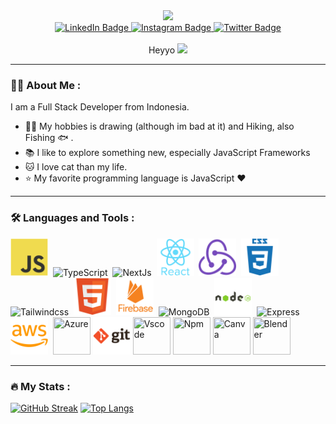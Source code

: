 <div id="header" align="center">
  <img src="https://media4.giphy.com/media/Ll22OhMLAlVDb8UQWe/giphy.gif?cid=ecf05e471wgfaa05dix298pgmm588rw0e1y8hb3wzezfpcdd&rid=giphy.gif&ct=sf" width="200"/>
</div>

<div id="badges" align="center">
  <a href="https://www.linkedin.com/in/surya-candra-9a1b06204/">
    <img src="https://img.shields.io/badge/LinkedIn-blue?style=for-the-badge&logo=linkedin&logoColor=white" alt="LinkedIn Badge"/>
  </a>
  <a href="https://instagram.com/iniitusuryaaaa">
    <img src="https://img.shields.io/badge/Instagram-white?style=for-the-badge&logo=instagram&logoColor=black" alt="Instagram Badge"/>
  </a>
  <a href="https://twitter.com/loyoverse">
    <img src="https://img.shields.io/badge/Twitter-blue?style=for-the-badge&logo=twitter&logoColor=white" alt="Twitter Badge"/>
  </a>
</div>

<div id="badges" align="center">
<img src="https://komarev.com/ghpvc/?username=suryacandra&style=flat-square&color=blue" alt=""/>
</div>

<div align="center">
  Heyyo
  <img src="https://media.giphy.com/media/hvRJCLFzcasrR4ia7z/giphy.gif" width="30px"/>
</div>

---

### :man_technologist: About Me :

I am a Full Stack Developer from Indonesia.
- :artist: My hobbies is drawing (although im bad at it) and Hiking, also Fishing :fish: .
- :books: I like to explore something new, especially JavaScript Frameworks
- :cat: I love cat than my life.
- :star: My favorite programming language is JavaScript :heart:

---

### :hammer_and_wrench: Languages and Tools :

<div>
<img src="https://github.com/devicons/devicon/blob/master/icons/javascript/javascript-original.svg" title="JavaScript" alt="JavaScript" width="60" height="60"/>&nbsp;
<img src="https://cdn.jsdelivr.net/gh/devicons/devicon/icons/typescript/typescript-original.svg" title="TypeScript" alt="TypeScript" width="60" height="60"/>&nbsp;
<img src="https://cdn.jsdelivr.net/gh/devicons/devicon/icons/nextjs/nextjs-original-wordmark.svg" title="NextJs" alt="NextJs" width="60" height="60"/>&nbsp;
  <img src="https://github.com/devicons/devicon/blob/master/icons/react/react-original-wordmark.svg" title="React" alt="React" width="60" height="60"/>&nbsp;
  <img src="https://github.com/devicons/devicon/blob/master/icons/redux/redux-original.svg" title="Redux" alt="Redux " width="60" height="60"/>&nbsp;
  <img src="https://github.com/devicons/devicon/blob/master/icons/css3/css3-plain-wordmark.svg"  title="CSS3" alt="CSS" width="60" height="60"/>&nbsp;
    <img src="  https://cdn.jsdelivr.net/gh/devicons/devicon/icons/tailwindcss/tailwindcss-original-wordmark.svg"  title="Tailwindcss" alt="Tailwindcss" width="60" height="60"/>&nbsp;
  <img src="https://github.com/devicons/devicon/blob/master/icons/html5/html5-original.svg" title="HTML5" alt="HTML" width="60" height="60"/>&nbsp;
  <img src="https://github.com/devicons/devicon/blob/master/icons/firebase/firebase-plain-wordmark.svg" title="Firebase" alt="Firebase" width="60" height="60"/>&nbsp;
  <img src="https://cdn.jsdelivr.net/gh/devicons/devicon/icons/mongodb/mongodb-original-wordmark.svg" title="MongoDB" alt="MongoDB" width="60" height="60"/>&nbsp;
  <img src="https://github.com/devicons/devicon/blob/master/icons/nodejs/nodejs-original-wordmark.svg" title="NodeJS" alt="NodeJS" width="60" height="60"/>&nbsp;
   <img src="https://cdn.jsdelivr.net/gh/devicons/devicon/icons/express/express-original-wordmark.svg" title="Express" alt="Express" width="60" height="60"/>&nbsp;
  <img src="https://github.com/devicons/devicon/blob/master/icons/amazonwebservices/amazonwebservices-plain-wordmark.svg" title="AWS" alt="AWS" width="60" height="60"/>&nbsp;
  <img src="https://cdn.jsdelivr.net/gh/devicons/devicon/icons/azure/azure-original.svg" title="Azure" **alt="Azure" width="60" height="60" />
  <img src="https://github.com/devicons/devicon/blob/master/icons/git/git-original-wordmark.svg" title="Git" **alt="Git" width="60" height="60"/>
      <img src="https://cdn.jsdelivr.net/gh/devicons/devicon/icons/vscode/vscode-original-wordmark.svg" title="Vscode" **alt="Vscode" width="60" height="60"/>
    <img src="https://cdn.jsdelivr.net/gh/devicons/devicon/icons/npm/npm-original-wordmark.svg" title="Npm" **alt="Npm" width="60" height="60"/>
    <img src="https://cdn.jsdelivr.net/gh/devicons/devicon/icons/canva/canva-original.svg" title="Canva" **alt="Canva" width="60" height="60"/>
        <img src="https://cdn.jsdelivr.net/gh/devicons/devicon/icons/blender/blender-original-wordmark.svg" title="Blender" **alt="Blender" width="60" height="60"/>
</div>

---

### :fire: My Stats :

[![GitHub Streak](http://github-readme-streak-stats.herokuapp.com?user=suryacandra&theme=dark)](https://git.io/streak-stats)
[![Top Langs](https://github-readme-stats.vercel.app/api/top-langs/?username=suryacandra&layout=compact&theme=vision-friendly-dark)](https://github.com/anuraghazra/github-readme-stats)
